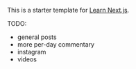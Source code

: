 This is a starter template for [Learn Next.js](https://nextjs.org/learn).

TODO:

- general posts
- more per-day commentary
- instagram
- videos
